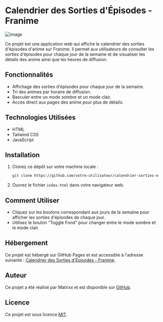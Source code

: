 # Calendrier des Sorties d'Épisodes - Franime
![image](https://github.com/Matrixx-Js/calendrier-sorties-episodes-franime/assets/62359510/0797690e-c2c1-49dd-ac4f-e2cfb36eb7be)

Ce projet est une application web qui affiche le calendrier des sorties d'épisodes d'anime sur Franime. Il permet aux utilisateurs de consulter les sorties d'épisodes pour chaque jour de la semaine et de visualiser les détails des anime ainsi que les heures de diffusion.

## Fonctionnalités

- Affichage des sorties d'épisodes pour chaque jour de la semaine.
- Tri des animes par horaire de diffusion.
- Basculer entre un mode sombre et un mode clair.
- Accès direct aux pages des anime pour plus de détails.

## Technologies Utilisées

- HTML
- Tailwind CSS
- JavaScript

## Installation

1. Clonez ce dépôt sur votre machine locale :
    ```bash
    git clone https://github.com/votre-utilisateur/calendrier-sorties-episodes-franime.git
    ```
2. Ouvrez le fichier `index.html` dans votre navigateur web.

## Comment Utiliser

- Cliquez sur les boutons correspondant aux jours de la semaine pour afficher les sorties d'épisodes de chaque jour.
- Utilisez le bouton "Toggle Fond" pour changer entre le mode sombre et le mode clair.

## Hébergement

Ce projet est hébergé sur GitHub Pages et est accessible à l'adresse suivante : [Calendrier des Sorties d'Épisodes - Franime](https://matrixx-js.github.io/calendrier-sorties-episodes-franime/index.html).

## Auteur

Ce projet a été réalisé par Matrixx et est disponible sur [GitHub](https://github.com/Matrixx-Js).

## Licence

Ce projet est sous licence [MIT](LICENSE).
